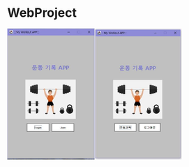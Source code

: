 # WebProject

<img src="images/home.jpg" width=200 height=300><img src="images/memberhome.jpg" width=200 height=300>
